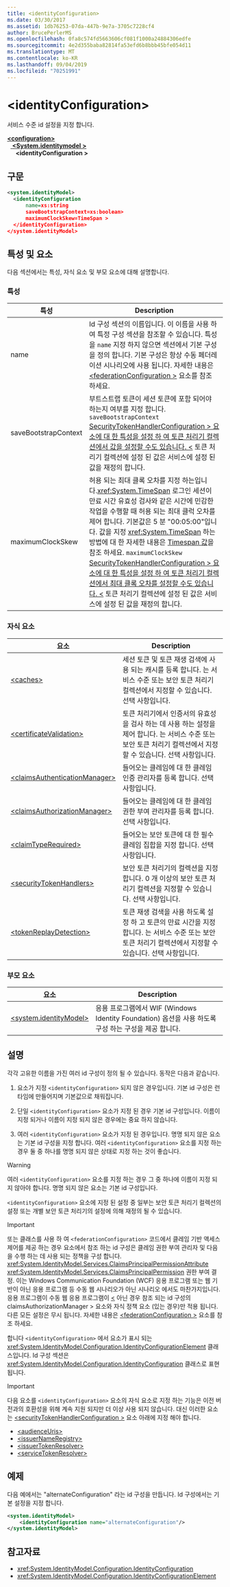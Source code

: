 ```yaml
---
title: <identityConfiguration>
ms.date: 03/30/2017
ms.assetid: 1db76253-07da-447b-9e7a-3705c7228cf4
author: BrucePerlerMS
ms.openlocfilehash: 0fa8c574fd5663606cf081f1000a24884306edfe
ms.sourcegitcommit: 4e2d355baba82814fa53efd6b8bbb45bfe054d11
ms.translationtype: MT
ms.contentlocale: ko-KR
ms.lasthandoff: 09/04/2019
ms.locfileid: "70251991"
---
```

# <a name="identityconfiguration"></a>\<identityConfiguration>

서비스 수준 id 설정을 지정 합니다.

[ **\<configuration>** ](../configuration-element.md)\
&nbsp;&nbsp;[ **\<System.identitymodel >** ](system-identitymodel.md)\
&nbsp;&nbsp;&nbsp;&nbsp; **\<identityConfiguration >**  

## <a name="syntax"></a>구문

```xml
<system.identityModel>
  <identityConfiguration
      name=xs:string
      saveBootstrapContext=xs:boolean>
      maximumClockSkew=TimeSpan >
  </identityConfiguration>
</system.identityModel>
```

## <a name="attributes-and-elements"></a>특성 및 요소

다음 섹션에서는 특성, 자식 요소 및 부모 요소에 대해 설명합니다.

### <a name="attributes"></a>특성

|특성|Description|
|---------------|-----------------|
|name|Id 구성 섹션의 이름입니다. 이 이름을 사용 하 여 특정 구성 섹션을 참조할 수 있습니다. 특성을 `name` 지정 하지 않으면 섹션에서 기본 구성을 정의 합니다. 기본 구성은 항상 수동 페더레이션 시나리오에 사용 됩니다. 자세한 내용은 [ \<federationConfiguration >](federationconfiguration.md) 요소를 참조 하세요.|
|saveBootstrapContext|부트스트랩 토큰이 세션 토큰에 포함 되어야 하는지 여부를 지정 합니다. `saveBootstrapContext` [SecurityTokenHandlerConfiguration > 요소에 대 한 특성을 설정 하 여 토큰 처리기 컬렉션에서 값을 설정할 수도 있습니다. \<](securitytokenhandlerconfiguration.md) 토큰 처리기 컬렉션에 설정 된 값은 서비스에 설정 된 값을 재정의 합니다.|
|maximumClockSkew|허용 되는 최대 클록 오차를 지정 하는입니다.<xref:System.TimeSpan> 로그인 세션이 만료 시간 유효성 검사와 같은 시간에 민감한 작업을 수행할 때 허용 되는 최대 클럭 오차를 제어 합니다. 기본값은 5 분 "00:05:00"입니다. 값을 지정 <xref:System.TimeSpan> 하는 방법에 대 한 자세한 내용은 [Timespan 값](../windows-workflow-foundation/index.md)을 참조 하세요. `maximumClockSkew` [SecurityTokenHandlerConfiguration > 요소에 대 한 특성을 설정 하 여 토큰 처리기 컬렉션에서 최대 클록 오차를 설정할 수도 있습니다. \<](securitytokenhandlerconfiguration.md) 토큰 처리기 컬렉션에 설정 된 값은 서비스에 설정 된 값을 재정의 합니다.|

### <a name="child-elements"></a>자식 요소

|요소|Description|
|-------------|-----------------|
|[\<caches>](caches.md)|세션 토큰 및 토큰 재생 검색에 사용 되는 캐시를 등록 합니다. 는 서비스 수준 또는 보안 토큰 처리기 컬렉션에서 지정할 수 있습니다. 선택 사항입니다.|
|[\<certificateValidation>](certificatevalidation.md)|토큰 처리기에서 인증서의 유효성을 검사 하는 데 사용 하는 설정을 제어 합니다. 는 서비스 수준 또는 보안 토큰 처리기 컬렉션에서 지정할 수 있습니다. 선택 사항입니다.|
|[\<claimsAuthenticationManager>](claimsauthenticationmanager.md)|들어오는 클레임에 대 한 클레임 인증 관리자를 등록 합니다. 선택 사항입니다.|
|[\<claimsAuthorizationManager>](claimsauthorizationmanager.md)|들어오는 클레임에 대 한 클레임 권한 부여 관리자를 등록 합니다. 선택 사항입니다.|
|[\<claimTypeRequired>](claimtyperequired.md)|들어오는 보안 토큰에 대 한 필수 클레임 집합을 지정 합니다. 선택 사항입니다.|
|[\<securityTokenHandlers>](securitytokenhandlers.md)|보안 토큰 처리기의 컬렉션을 지정 합니다. 0 개 이상의 보안 토큰 처리기 컬렉션을 지정할 수 있습니다. 선택 사항입니다.|
|[\<tokenReplayDetection>](tokenreplaydetection.md)|토큰 재생 검색을 사용 하도록 설정 하 고 토큰의 만료 시간을 지정 합니다. 는 서비스 수준 또는 보안 토큰 처리기 컬렉션에서 지정할 수 있습니다. 선택 사항입니다.|

### <a name="parent-elements"></a>부모 요소

|요소|Description|
|-------------|-----------------|
|[\<system.identityModel>](system-identitymodel.md)|응용 프로그램에서 WIF (Windows Identity Foundation) 옵션을 사용 하도록 구성 하는 구성을 제공 합니다.|

## <a name="remarks"></a>설명

각각 고유한 이름을 가진 여러 id 구성이 정의 될 수 있습니다. 동작은 다음과 같습니다.

1. 요소가 지정 `<identityConfiguration>` 되지 않은 경우입니다. 기본 id 구성은 런타임에 만들어지며 기본값으로 채워집니다.

2. 단일 `<identityConfiguration>` 요소가 지정 된 경우 기본 id 구성입니다. 이름이 지정 되거나 이름이 지정 되지 않은 경우에는 중요 하지 않습니다.

3. 여러 `<identityConfiguration>` 요소가 지정 된 경우입니다. 명명 되지 않은 요소는 기본 id 구성을 지정 합니다. 여러 `<identityConfiguration>` 요소를 지정 하는 경우 둘 중 하나를 명명 되지 않은 상태로 지정 하는 것이 좋습니다.

> [!WARNING]
> 여러 `<identityConfiguration>` 요소를 지정 하는 경우 그 중 하나에 이름이 지정 되지 않아야 합니다. 명명 되지 않은 요소는 기본 id 구성입니다.

 `<identityConfiguration>` 요소에 지정 된 설정 중 일부는 보안 토큰 처리기 컬렉션의 설정 또는 개별 보안 토큰 처리기의 설정에 의해 재정의 될 수 있습니다.

> [!IMPORTANT]
> 또는 클래스를 사용 하 여 `<federationConfiguration>` 코드에서 클레임 기반 액세스 제어를 제공 하는 경우 요소에서 참조 하는 id 구성은 클레임 권한 부여 관리자 및 다음을 수행 하는 데 사용 되는 정책을 구성 합니다. <xref:System.IdentityModel.Services.ClaimsPrincipalPermissionAttribute> <xref:System.IdentityModel.Services.ClaimsPrincipalPermission> 권한 부여 결정. 이는 Windows Communication Foundation (WCF) 응용 프로그램 또는 웹 기반이 아닌 응용 프로그램 등 수동 웹 시나리오가 아닌 시나리오 에서도 마찬가지입니다. 응용 프로그램이 수동 웹 응용 프로그램이 [ \<](claimsauthorizationmanager.md) 아닌 경우 참조 되는 id 구성의 claimsAuthorizationManager > 요소와 자식 정책 요소 (있는 경우)만 적용 됩니다. 다른 모든 설정은 무시 됩니다. 자세한 내용은 [ \<federationConfiguration >](federationconfiguration.md) 요소를 참조 하세요.

합니다 `<identityConfiguration>` 에서 요소가 표시 되는 <xref:System.IdentityModel.Configuration.IdentityConfigurationElement> 클래스입니다. Id 구성 섹션은 <xref:System.IdentityModel.Configuration.IdentityConfiguration> 클래스로 표현 됩니다.

> [!IMPORTANT]
> 다음 요소를 `<identityConfiguration>` 요소의 자식 요소로 지정 하는 기능은 이전 버전과의 호환성을 위해 계속 지원 되지만 더 이상 사용 되지 않습니다. 대신 이러한 요소는 [ \<securityTokenHandlerConfiguration >](securitytokenhandlerconfiguration.md) 요소 아래에 지정 해야 합니다.
>
> - [\<audienceUris>](audienceuris.md)
> - [\<issuerNameRegistry>](issuernameregistry.md)
> - [\<issuerTokenResolver>](issuertokenresolver.md)
> - [\<serviceTokenResolver>](servicetokenresolver.md)

## <a name="example"></a>예제

다음 예에서는 "alternateConfiguration" 라는 id 구성을 만듭니다. Id 구성에서는 기본 설정을 지정 합니다.

```xml
<system.identityModel>
    <identityConfiguration name="alternateConfiguration"/>
</system.identityModel>
```

## <a name="see-also"></a>참고자료

- <xref:System.IdentityModel.Configuration.IdentityConfiguration>
- <xref:System.IdentityModel.Configuration.IdentityConfigurationElement>
